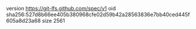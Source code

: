 version https://git-lfs.github.com/spec/v1
oid sha256:527d8b66ee405b380968cfe02d59b42a28563836e7bb40ced445f605a8d23a68
size 2561
